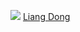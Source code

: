 
<p><img src="https://avatars.githubusercontent.com/u/470058?s=48&v=4" class="gsc-avatar">  <a href="https://github.com/michaelliao" target="_blank">Liang Dong</a></p>
